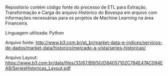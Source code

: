 Repositório contém código fonte do processo de ETL para Extração, Transformação e Carga do arquivo Histórico do Bovespa em arquivo com informações necessárias para os projetos de Machine Learning na área Financeira.

Linguagem utilizada: Python

Arquivo fonte: http://www.b3.com.br/pt_br/market-data-e-indices/servicos-de-dados/market-data/historico/mercado-a-vista/series-historicas/

Arquivo Layout: https://www.b3.com.br/data/files/33/67/B9/50/D84057102C784E47AC094EA8/SeriesHistoricas_Layout.pdf
